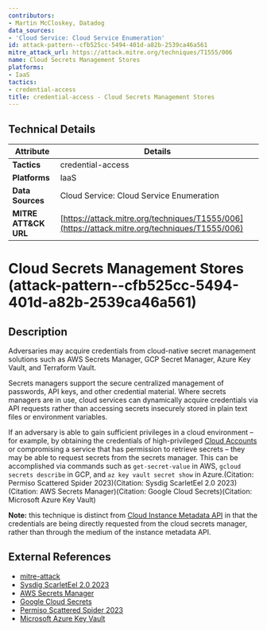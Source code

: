 ```yaml
---
contributors:
- Martin McCloskey, Datadog
data_sources:
- 'Cloud Service: Cloud Service Enumeration'
id: attack-pattern--cfb525cc-5494-401d-a82b-2539ca46a561
mitre_attack_url: https://attack.mitre.org/techniques/T1555/006
name: Cloud Secrets Management Stores
platforms:
- IaaS
tactics:
- credential-access
title: credential-access - Cloud Secrets Management Stores
---
```


## Technical Details

| Attribute | Details |
|-----------|----------|
| **Tactics** | credential-access |
| **Platforms** | IaaS |
| **Data Sources** | Cloud Service: Cloud Service Enumeration |
| **MITRE ATT&CK URL** | [https://attack.mitre.org/techniques/T1555/006](https://attack.mitre.org/techniques/T1555/006) |

# Cloud Secrets Management Stores (attack-pattern--cfb525cc-5494-401d-a82b-2539ca46a561)

## Description
Adversaries may acquire credentials from cloud-native secret management solutions such as AWS Secrets Manager, GCP Secret Manager, Azure Key Vault, and Terraform Vault.  

Secrets managers support the secure centralized management of passwords, API keys, and other credential material. Where secrets managers are in use, cloud services can dynamically acquire credentials via API requests rather than accessing secrets insecurely stored in plain text files or environment variables.  

If an adversary is able to gain sufficient privileges in a cloud environment – for example, by obtaining the credentials of high-privileged [Cloud Accounts](https://attack.mitre.org/techniques/T1078/004) or compromising a service that has permission to retrieve secrets – they may be able to request secrets from the secrets manager. This can be accomplished via commands such as `get-secret-value` in AWS, `gcloud secrets describe` in GCP, and `az key vault secret show` in Azure.(Citation: Permiso Scattered Spider 2023)(Citation: Sysdig ScarletEel 2.0 2023)(Citation: AWS Secrets Manager)(Citation: Google Cloud Secrets)(Citation: Microsoft Azure Key Vault)

**Note:** this technique is distinct from [Cloud Instance Metadata API](https://attack.mitre.org/techniques/T1552/005) in that the credentials are being directly requested from the cloud secrets manager, rather than through the medium of the instance metadata API.

## External References
- [mitre-attack](https://attack.mitre.org/techniques/T1555/006)
- [Sysdig ScarletEel 2.0 2023](https://sysdig.com/blog/scarleteel-2-0/)
- [AWS Secrets Manager](https://docs.aws.amazon.com/secretsmanager/latest/userguide/retrieving-secrets.html)
- [Google Cloud Secrets](https://cloud.google.com/secret-manager/docs/view-secret-details)
- [Permiso Scattered Spider 2023](https://permiso.io/blog/lucr-3-scattered-spider-getting-saas-y-in-the-cloud)
- [Microsoft Azure Key Vault](https://learn.microsoft.com/en-us/azure/key-vault/secrets/quick-create-cli)
